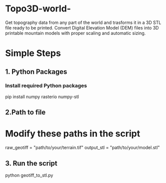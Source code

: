 # Topo3D-world-
Get topography data from any part of the world and trasforms it in a 3D STL file ready to be printed. Convert Digital Elevation Model (DEM) files into 3D printable mountain models with proper scaling and automatic sizing. 

# Simple Steps
## 1. Python Packages

### Install required Python packages
  pip install numpy rasterio numpy-stl
  
## 2.Path to file

# Modify these paths in the script
  raw_geotiff = "path/to/your/terrain.tif"
  output_stl = "path/to/your/model.stl"

## 3. Run the script
  python geotiff_to_stl.py
